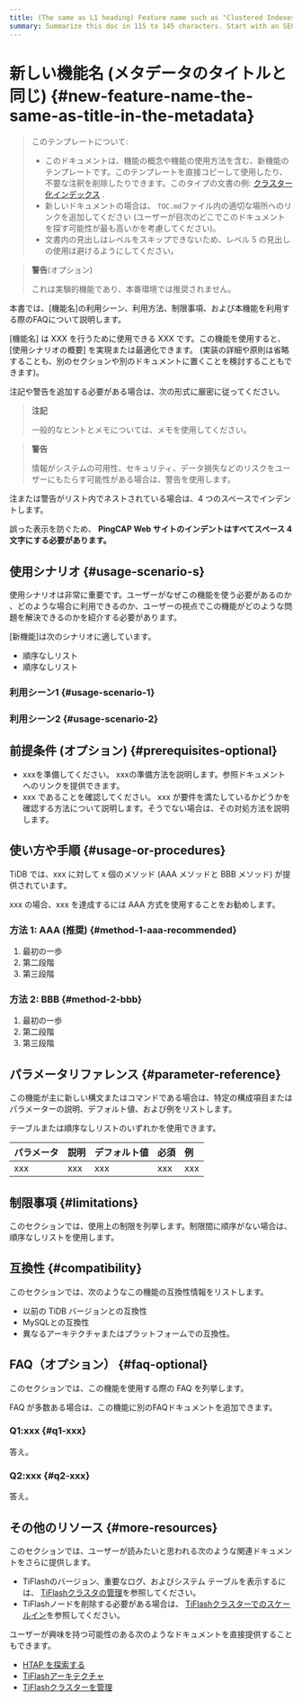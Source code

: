 ```yaml
---
title: (The same as L1 heading) Feature name such as "Clustered Indexes" in 59 characters or less. Include the keywords of this document. Test title here https://moz.com/learn/seo/title-tag
summary: Summarize this doc in 115 to 145 characters. Start with an SEO-friendly verb that tells users what they can get from this doc. For example, "Learn what is clustered indexes and how to use clustered index to help you...". If your intro paragraph describes your article's intent, you can use it here, edited for length.
---
```


# 新しい機能名 (メタデータのタイトルと同じ) {#new-feature-name-the-same-as-title-in-the-metadata}

> このテンプレートについて:
>
> -   このドキュメントは、機能の概念や機能の使用方法を含む、新機能のテンプレートです。このテンプレートを直接コピーして使用したり、不要な注釈を削除したりできます。このタイプの文書の例: [クラスター化インデックス](/clustered-indexes.md) .
> -   新しいドキュメントの場合は、 `TOC.md`ファイル内の適切な場所へのリンクを追加してください (ユーザーが目次のどこでこのドキュメントを探す可能性が最も高いかを考慮してください)。
> -   文書内の見出しはレベルをスキップできないため、レベル 5 の見出しの使用は避けるようにしてください。

> **警告**(オプション)
>
> これは実験的機能であり、本番環境では推奨されません。

本書では、[機能名]の利用シーン、利用方法、制限事項、および本機能を利用する際のFAQについて説明します。

[機能名] は XXX を行うために使用できる XXX です。この機能を使用すると、[使用シナリオの概要] を実現または最適化できます。 (実装の詳細や原則は省略することも、別のセクションや別のドキュメントに置くことを検討することもできます)。

注記や警告を追加する必要がある場合は、次の形式に厳密に従ってください。

> **注記**
>
> 一般的なヒントとメモについては、メモを使用してください。

> **警告**
>
> 情報がシステムの可用性、セキュリティ、データ損失などのリスクをユーザーにもたらす可能性がある場合は、警告を使用します。

注または警告がリスト内でネストされている場合は、4 つのスペースでインデントします。

誤った表示を防ぐため、 **PingCAP Web サイトのインデントはすべてスペース 4 文字にする必要があります。**

## 使用シナリオ {#usage-scenario-s}

使用シナリオは非常に重要です。ユーザーがなぜこの機能を使う必要があるのか​​、どのような場合に利用できるのか、ユーザーの視点でこの機能がどのような問題を解決できるのかを紹介する必要があります。

[新機能]は次のシナリオに適しています。

-   順序なしリスト
-   順序なしリスト

### 利用シーン1 {#usage-scenario-1}

### 利用シーン2 {#usage-scenario-2}

## 前提条件 (オプション) {#prerequisites-optional}

-   xxxを準備してください。 xxxの準備方法を説明します。参照ドキュメントへのリンクを提供できます。
-   xxx であることを確認してください。 xxx が要件を満たしているかどうかを確認する方法について説明します。そうでない場合は、その対処方法を説明します。

## 使い方や手順 {#usage-or-procedures}

TiDB では、xxx に対して x 個のメソッド (AAA メソッドと BBB メソッド) が提供されています。

xxx の場合、xxx を達成するには AAA 方式を使用することをお勧めします。

### 方法 1: AAA (推奨) {#method-1-aaa-recommended}

1.  最初の一歩
2.  第二段階
3.  第三段階

### 方法 2: BBB {#method-2-bbb}

1.  最初の一歩
2.  第二段階
3.  第三段階

## パラメータリファレンス {#parameter-reference}

この機能が主に新しい構文またはコマンドである場合は、特定の構成項目またはパラメーターの説明、デフォルト値、および例をリストします。

テーブルまたは順序なしリストのいずれかを使用できます。

| パラメータ | 説明  | デフォルト値 | 必須  | 例   |
| :---- | :-- | :----- | :-- | :-- |
| xxx   | xxx | xxx    | xxx | xxx |

## 制限事項 {#limitations}

このセクションでは、使用上の制限を列挙します。制限間に順序がない場合は、順序なしリストを使用します。

## 互換性 {#compatibility}

このセクションでは、次のようなこの機能の互換性情報をリストします。

-   以前の TiDB バージョンとの互換性
-   MySQLとの互換性
-   異なるアーキテクチャまたはプラットフォームでの互換性。

## FAQ（オプション） {#faq-optional}

このセクションでは、この機能を使用する際の FAQ を列挙します。

FAQ が多数ある場合は、この機能に別のFAQドキュメントを追加できます。

### Q1:xxx {#q1-xxx}

答え。

### Q2:xxx {#q2-xxx}

答え。

## その他のリソース {#more-resources}

このセクションでは、ユーザーが読みたいと思われる次のような関連ドキュメントをさらに提供します。

-   TiFlashのバージョン、重要なログ、およびシステム テーブルを表示するには、 [TiFlashクラスタの管理](/tiflash/maintain-tiflash.md)を参照してください。
-   TiFlashノードを削除する必要がある場合は、 [TiFlashクラスターでのスケールイン](/scale-tidb-using-tiup.md#scale-in-a-tiflash-cluster)を参照してください。

ユーザーが興味を持つ可能性のある次のようなドキュメントを直接提供することもできます。

-   [HTAP を探索する](/explore-htap.md)
-   [TiFlashアーキテクチャ](/tiflash/tiflash-overview.md#architecture)
-   [TiFlashクラスターを管理](/tiflash/maintain-tiflash.md)
